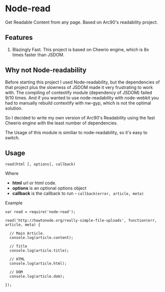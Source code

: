 # Node-read

Get Readable Content from any page. Based on Arc90's readability project.

## Features

1. Blazingly Fast. This project is based on Cheerio engine, which is 8x times faster than JSDOM.

## Why not Node-readability

Before starting this project I used Node-readability, but the dependencies of that project plus the slowness of JSDOM made it very frustrating to work with. The compiling of contextify module (dependency of JSDOM) failed 9/10 times. And if you wanted to use node-readability with node-webkit you had to manually rebuild contextify with nw-gyp, which is not the optimal solution.

So I decided to write my own version of Arc90's Readability using the fast Cheerio engine with the least number of dependencies.

The Usage of this module is similiar to node-readability, so it's easy to switch.

## Usage

`read(html [, options], callback)`

Where

  * **html** url or html code.
  * **options** is an optional options object
  * **callback** is the callback to run - `callback(error, article, meta)`

Example

    var read = require('node-read');

    read('http://howtonode.org/really-simple-file-uploads', function(err, article, meta) {
    
      // Main Article.
      console.log(article.content);
      
      // Title
      console.log(article.title);

      // HTML 
      console.log(article.html);
      
      // DOM
      console.log(article.dom);
      
    });
